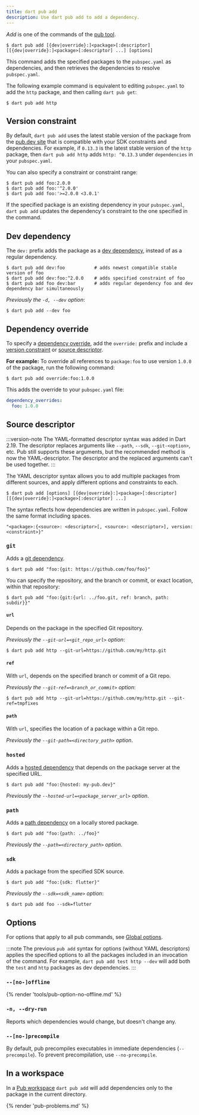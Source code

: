 ```yaml
---
title: dart pub add
description: Use dart pub add to add a dependency.
---
```


_Add_ is one of the commands of the [pub tool](/tools/pub/cmd).

```plaintext
$ dart pub add [{dev|override}:]<package>[:descriptor] [[{dev|override}:]<package>[:descriptor] ...] [options]
```

This command adds the specified packages to the `pubspec.yaml` as dependencies,
and then retrieves the dependencies to resolve `pubspec.yaml`.

The following example command is equivalent to
editing `pubspec.yaml` to add the `http` package,
and then calling `dart pub get`:

```console
$ dart pub add http
```

## Version constraint

By default, `dart pub add` uses the
latest stable version of the package from the [pub.dev site]({{site.pub}})
that is compatible with your SDK constraints and dependencies.
For example, if `0.13.3` is the latest stable version of the `http` package,
then `dart pub add http` adds `http: ^0.13.3`
under `dependencies` in your `pubspec.yaml`.

You can also specify a constraint or constraint range:

```console
$ dart pub add foo:2.0.0
$ dart pub add foo:'^2.0.0'
$ dart pub add foo:'>=2.0.0 <3.0.1'
```

If the specified package is an existing dependency in your `pubspec.yaml`,
`dart pub add` updates the dependency's constraint
to the one specified in the command.

## Dev dependency

The `dev:` prefix adds the package as a [dev dependency][],
instead of as a regular dependency.

[dev dependency]: /tools/pub/dependencies#dev-dependencies

```console
$ dart pub add dev:foo           # adds newest compatible stable version of foo
$ dart pub add dev:foo:^2.0.0    # adds specified constraint of foo
$ dart pub add foo dev:bar       # adds regular dependency foo and dev dependency bar simultaneously
```

_Previously the `-d, --dev` option_:

```console
$ dart pub add --dev foo
```

## Dependency override

To specify a [dependency override][], add the `override:` prefix and
include a [version constraint](#version-constraint) or
[source descriptor](#source-descriptor).

[dependency override]: /tools/pub/dependencies#dependency-overrides

**For example:** To override all references to `package:foo`
to use version `1.0.0` of the package,
run the following command:

```console
$ dart pub add override:foo:1.0.0
```

This adds the override to your `pubspec.yaml` file:

```yaml
dependency_overrides:
  foo: 1.0.0
```

## Source descriptor

:::version-note
The YAML-formatted descriptor syntax was added in Dart 2.19.
The descriptor replaces arguments like
`--path`, `--sdk`, `--git-<option>`, etc.
Pub still supports these arguments, but
the recommended method is now the YAML-descriptor.
The descriptor and the replaced arguments can't be used together.
:::

The YAML descriptor syntax allows you to add 
multiple packages from different sources, and 
apply different options and constraints to each.

```plaintext
$ dart pub add [options] [{dev|override}:]<package>[:descriptor] [[{dev|override}:]<package>[:descriptor] ...]
```

The syntax reflects how dependencies are written in `pubspec.yaml`.
Follow the same format including spaces.

```plaintext
"<package>:{<source>: <descriptor>[, <source>: <descriptor>], version: <constraint>}"
```

### `git`

Adds a [git dependency](/tools/pub/dependencies#git-packages).

```console
$ dart pub add "foo:{git: https://github.com/foo/foo}"
```

You can specify the repository, and the branch or commit, or exact location,
within that repository:

```console
$ dart pub add "foo:{git:{url: ../foo.git, ref: branch, path: subdir}}"
```

#### `url`

Depends on the package in the specified Git repository.

_Previously the `--git-url=<git_repo_url>` option_:

```console
$ dart pub add http --git-url=https://github.com/my/http.git
```

#### `ref`

With `url`, depends on the specified branch or commit of a Git repo.

_Previously the `--git-ref=<branch_or_commit>` option_:

```console
$ dart pub add http --git-url=https://github.com/my/http.git --git-ref=tmpfixes
```

#### `path`

With `url`, specifies the location of a package within a Git repo.

_Previously the `--git-path=<directory_path>` option_.

### `hosted`

Adds a [hosted dependency][] that depends on
the package server at the specified URL.

```console
$ dart pub add "foo:{hosted: my-pub.dev}"
```

_Previously the `--hosted-url=<package_server_url>` option_.

[hosted dependency]: /tools/pub/dependencies#hosted-packages

### `path`

Adds a [path dependency][] on a locally stored package.

```console
$ dart pub add "foo:{path: ../foo}"
```

_Previously the `--path=<directory_path>` option_.

[path dependency]: /tools/pub/dependencies#path-packages

### `sdk`

Adds a package from the specified SDK source.

```console
$ dart pub add "foo:{sdk: flutter}"
```

_Previously the `--sdk=<sdk_name>` option_:

```console
$ dart pub add foo --sdk=flutter
```

## Options

For options that apply to all pub commands, see
[Global options](/tools/pub/cmd#global-options).

:::note
The previous `pub add` syntax for options
(without YAML descriptors) applies the
specified options to all the packages
included in an invocation of the command.
For example, `dart pub add test http --dev`
will add both the `test` and `http` packages
as dev dependencies.
:::

### `--[no-]offline`

{% render 'tools/pub-option-no-offline.md' %}

### `-n, --dry-run`

Reports which dependencies would change,
but doesn't change any.

### `--[no-]precompile`

By default, pub precompiles executables
in immediate dependencies (`--precompile`).
To prevent precompilation, use `--no-precompile`.

## In a workspace

In a [Pub workspace](/tools/pub/workspaces) `dart pub add` will add
dependencies only to the package in the current directory.

{% render 'pub-problems.md' %}

